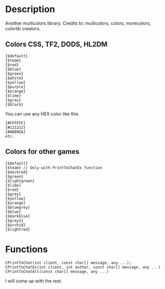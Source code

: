 # Description
Another multicolors library.
Credits to: multicolors, colors, morecolors, colorlib creators.

## Colors CSS, TF2, DODS, HL2DM
```
{$default}
{$team}
{$red}
{$blue}
{$green}
{$white}
{$yellow}
{$purple}
{$orange}
{$lime}
{$grey}
{$black}
```

You can use any HEX color like this
```
{#FFFFFF}
{#121212}
{#AB89EA}
etc.
```

## Colors for other games
```
{$default}
{$team} // Only with PrintToChatEx function
{$darkred}
{$green}
{$lightgreen}
{$lime}
{$red}
{$grey}
{$yellow}
{$orange}
{$bluegrey}
{$blue}
{$darkblue}
{$grey2}
{$orchid}
{$lightred}
```

# Functions
```
CPrintToChat(int client, const char[] message, any ...);
CPrintToChatEx(int client, int author, const char[] message, any ...)
CPrintToChatAll(const char[] message, any ...)
```

I will come up with the rest.
